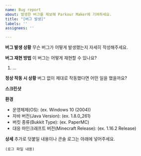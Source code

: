 ```yaml
---
name: Bug report
about: 발생한 버그를 제보해 Parkour Maker에 기여하세요.
title: "[버그 발생]"
labels: ''
assignees: ''

---
```


**버그 발생 상황**
무슨 버그가 어떻게 발생했는지 자세히 작성해주세요.

**버그 재현 방법**
이 버그는 어떻게 재현할 수 있나요?
1. ...

**정상 작동 시 상황**
버그 없이 제대로 작동했다면 어떤 일을 했을까요?

**스크린샷**

**환경**
 - 운영체제(OS): (ex. Windows 10 (2004))
 - 자바 버전(Java Version): (ex. 1.8.0_261)
 - 버킷 종류(Bukkit Type): (ex. PaperMC)
 - 대응 마인크래프트 버전(Minecraft Release): (ex. 1.16.2 Release)

**상세**
추가로 덧붙일 내용이나 콘솔 로그는 아래에 넣어주세요.
```
(로그 파일 내용)
```
